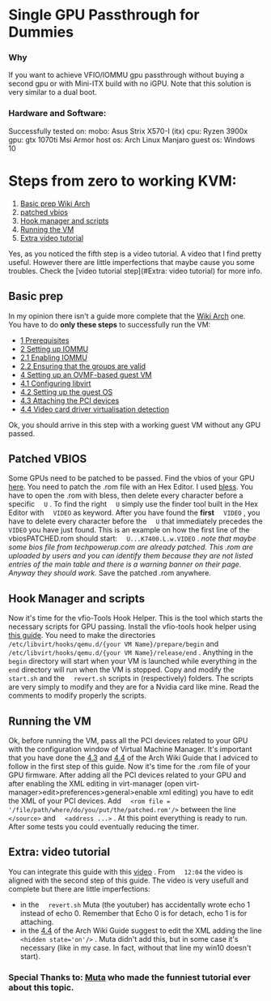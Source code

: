 # Single GPU Passthrough for Dummies

### Why

If you want to achieve VFIO/IOMMU gpu passthrough without buying a second gpu or with Mini-ITX build with no iGPU. 
Note that this solution is very similar to a dual boot. 

### Hardware and Software:
Successfully tested on:
mobo: Asus Strix X570-I (itx)
cpu: Ryzen 3900x
gpu: gtx 1070ti Msi Armor 
host os: Arch Linux Manjaro
guest os: Windows 10

# Steps from zero to working KVM:

1. [Basic prep Wiki Arch](##BasicPrep) 
2. [patched vbios](##background)
3. [Hook manager and scripts](##hookmanager)
4. [Running the VM](##RunningtheVM)
5. [Extra video tutorial](##Extra:videotutoriall)

Yes, as you noticed the fifth step is a video tutorial. A video that I find pretty useful. However there are little imperfections that maybe cause you some troubles. Check the [video tutorial step](#Extra: video tutorial) for more info. 

## Basic prep
In my opinion there isn't a guide more complete that the [Wiki Arch](https://wiki.archlinux.org/title/PCI_passthrough_via_OVMF) one.  
You have to do **only these steps** to successfully run the VM:
-   [1 Prerequisites](https://wiki.archlinux.org/title/PCI_passthrough_via_OVMF#Prerequisites)
-   [2 Setting up IOMMU](https://wiki.archlinux.org/title/PCI_passthrough_via_OVMF#Setting_up_IOMMU) 
-   [2.1 Enabling IOMMU](https://wiki.archlinux.org/title/PCI_passthrough_via_OVMF#Enabling_IOMMU)
-   [2.2 Ensuring that the groups are valid](https://wiki.archlinux.org/title/PCI_passthrough_via_OVMF#Ensuring_that_the_groups_are_valid)
-   [4 Setting up an OVMF-based guest VM](https://wiki.archlinux.org/title/PCI_passthrough_via_OVMF#Setting_up_an_OVMF-based_guest_VM)
-   [4.1 Configuring libvirt](https://wiki.archlinux.org/title/PCI_passthrough_via_OVMF#Configuring_libvirt)
-   [4.2 Setting up the guest OS](https://wiki.archlinux.org/title/PCI_passthrough_via_OVMF#Setting_up_the_guest_OS)
-   [4.3 Attaching the PCI devices](https://wiki.archlinux.org/title/PCI_passthrough_via_OVMF#Attaching_the_PCI_devices)
-   [4.4 Video card driver virtualisation detection](https://wiki.archlinux.org/title/PCI_passthrough_via_OVMF#Video_card_driver_virtualisation_detection)

Ok, you should arrive in this step with a working guest VM without any GPU passed. 
## Patched VBIOS
Some GPUs need to be patched to be passed. Find the vbios of your GPU [here](https://www.techpowerup.com/vgabios/). You need to patch the .rom file with an Hex Editor. I used [bless](https://aur.archlinux.org/packages/bless-git/). You have to open the .rom with bless, then delete every character before a specific ``  U``  . To find the right ``  U``   simply use the finder tool built in the Hex Editor with  ``  VIDEO``   as keyword.   After you have found the **first** ``  VIDEO``    , you have to delete every character before the ``   U ``   that immediately precedes the ``  VIDEO``   you have just found. 
This is an example on how the first line of the vbiosPATCHED.rom should start: ```  U...K7400.L.w.VIDEO```   . 
*note that maybe some bios file from techpowerup.com are already patched. This .rom are uploaded by users and you can identify them because they are not listed entries of the main table and there is a warning banner on their page. Anyway they should work.*
Save the patched .rom anywhere. 

## Hook Manager and scripts
Now it's time for the vfio-Tools Hook Helper. This is the tool which starts the necessary scripts for GPU passing. Install the vfio-tools hook helper using [this guide]((https://passthroughpo.st/simple-per-vm-libvirt-hooks-with-the-vfio-tools-hook-helper/)). 
You need to make the directories ```  /etc/libvirt/hooks/qemu.d/{your VM Name}/prepare/begin```    and ```   /etc/libvirt/hooks/qemu.d/{your VM Name}/release/end ```   .
Anything in the ```  begin```    directory will start when your VM is launched while everything in the ```  end```   directory will run when the VM is stopped.
Copy and modify the ```  start.sh```   and the ```  revert.sh```   scripts in (respectively) folders. 
The scripts are very simply to modify and they are for a Nvidia card like mine. Read the comments to modify properly the scripts.

## Running the VM
Ok, before running the VM,  pass all the PCI devices related to your GPU with the configuration window of Virtual Machine Manager. It's important that you have done the [4.3](https://wiki.archlinux.org/title/PCI_passthrough_via_OVMF#Attaching_the_PCI_devices) and [4.4](https://wiki.archlinux.org/title/PCI_passthrough_via_OVMF#Video_card_driver_virtualisation_detection) of the Arch Wiki Guide that I adviced to follow in the first step of this guide. 
Now it's time for the .rom file of your GPU firmware. After adding all the PCI devices related to your GPU and after enabling the XML editing in virt-manager (open virt-manager>edit>preferences>general>enable xml editing) you have to edit the XML of your PCI devices. Add ```  <rom file = '/file/path/where/do/you/put/the/patched.rom'/>```   between the line ```  </source>```   and ```  <address ...>```  .
 At this point everything is ready to run. After some tests you could eventually reducing the timer.

## Extra: video tutorial
You can integrate this guide with this [video](https://www.youtube.com/watch?v=BUSrdUoedTo&t=2401s) . From ```  12:04```   the video is aligned with the second step of this guide. The video is very usefull and complete but there are little imperfections: 
- in the ```  revert.sh```   Muta (the youtuber) has accidentally wrote echo 1 instead of echo 0. Remember that Echo 0 is for detach, echo 1 is for attaching.
- in the [4.4](https://wiki.archlinux.org/title/PCI_passthrough_via_OVMF#Video_card_driver_virtualisation_detection) of the Arch Wiki Guide suggest to edit the XML adding the line ```  <hidden state='on'/>```   . Muta didn't add this, but in some case it's necessary (like in my case. In fact, without that line my win10 doesn't start).
    
### Special Thanks to: [Muta](https://www.youtube.com/channel/UCtMVHI3AJD4Qk4hcbZnI9ZQ) who made the funniest tutorial ever about this topic. 
